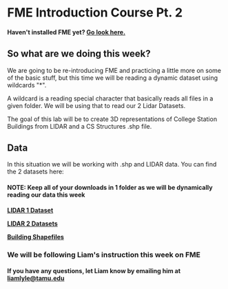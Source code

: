 # FME Introduction Course Pt. 2

#### Haven't installed FME yet? [Go look here.](../../Learning/Week1)

## So what are we doing this week?
We are going to be re-introducing FME and practicing a little more on some of the basic stuff, but this time we will be reading a dynamic dataset using wildcards "*".
>
A wildcard is a reading special character that basically reads all files in a given folder. We will be using that to read our 2 Lidar Datasets.
>
The goal of this lab will be to create 3D representations of College Station Buildings from LIDAR and a CS Structures .shp file. 

## Data
In this situation we will be working with .shp and LIDAR data. You can find the 2 datasets here:
#### NOTE: Keep all of your downloads in 1 folder as we will be dynamically reading our data this week
>
[**LIDAR 1 Dataset**]()
>
[**LIDAR 2 Datasets**]()
>
[**Building Shapefiles**]()


### We will be following Liam's instruction this week on FME

#### If you have any questions, let Liam know by emailing him at liamlyle@tamu.edu

